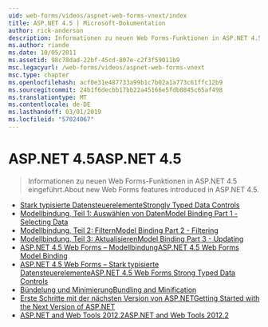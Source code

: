 ```yaml
---
uid: web-forms/videos/aspnet-web-forms-vnext/index
title: ASP.NET 4.5 | Microsoft-Dokumentation
author: rick-anderson
description: Informationen zu neuen Web Forms-Funktionen in ASP.NET 4.5 eingeführt.
ms.author: riande
ms.date: 10/05/2011
ms.assetid: 98c78dad-22bf-45cd-807e-c2f3f59011b9
msc.legacyurl: /web-forms/videos/aspnet-web-forms-vnext
msc.type: chapter
ms.openlocfilehash: acf0e31e487733a99b1c7b02a1a773c61ffc12b9
ms.sourcegitcommit: 24b1f6decbb17bb22a45166e5fdb0845c65af498
ms.translationtype: MT
ms.contentlocale: de-DE
ms.lasthandoff: 03/01/2019
ms.locfileid: "57024067"
---
```

<a name="aspnet-45"></a><span data-ttu-id="a29c4-103">ASP.NET 4.5</span><span class="sxs-lookup"><span data-stu-id="a29c4-103">ASP.NET 4.5</span></span>
====================
> <span data-ttu-id="a29c4-104">Informationen zu neuen Web Forms-Funktionen in ASP.NET 4.5 eingeführt.</span><span class="sxs-lookup"><span data-stu-id="a29c4-104">About new Web Forms features introduced in ASP.NET 4.5.</span></span>


- [<span data-ttu-id="a29c4-105">Stark typisierte Datensteuerelemente</span><span class="sxs-lookup"><span data-stu-id="a29c4-105">Strongly Typed Data Controls</span></span>](aspnet-vnext-videos-strongly-typed-data-controls.md)
- [<span data-ttu-id="a29c4-106">Modellbindung, Teil 1: Auswählen von Daten</span><span class="sxs-lookup"><span data-stu-id="a29c4-106">Model Binding Part 1 - Selecting Data</span></span>](aspnet-vnext-videos-model-binding-part-1-selecting-data.md)
- [<span data-ttu-id="a29c4-107">Modellbindung, Teil 2: Filtern</span><span class="sxs-lookup"><span data-stu-id="a29c4-107">Model Binding Part 2 - Filtering</span></span>](aspnet-vnext-videos-model-binding-part-2-filtering.md)
- [<span data-ttu-id="a29c4-108">Modellbindung, Teil 3: Aktualisieren</span><span class="sxs-lookup"><span data-stu-id="a29c4-108">Model Binding Part 3 - Updating</span></span>](aspnet-vnext-videos-model-binding-part-3-updating.md)
- [<span data-ttu-id="a29c4-109">ASP.NET 4.5 Web Forms – Modellbindung</span><span class="sxs-lookup"><span data-stu-id="a29c4-109">ASP.NET 4.5 Web Forms Model Binding</span></span>](aspnet-45-web-forms-model-binding.md)
- [<span data-ttu-id="a29c4-110">ASP.NET 4.5 Web Forms – Stark typisierte Datensteuerelemente</span><span class="sxs-lookup"><span data-stu-id="a29c4-110">ASP.NET 4.5 Web Forms Strong Typed Data Controls</span></span>](aspnet-45-web-forms-strong-typed-data-controls.md)
- [<span data-ttu-id="a29c4-111">Bündelung und Minimierung</span><span class="sxs-lookup"><span data-stu-id="a29c4-111">Bundling and Minification</span></span>](aspnet-vnext-videos-bundling-and-minification.md)
- [<span data-ttu-id="a29c4-112">Erste Schritte mit der nächsten Version von ASP.NET</span><span class="sxs-lookup"><span data-stu-id="a29c4-112">Getting Started with the Next Version of ASP.NET</span></span>](getting-started-with-the-next-version-of-aspnet.md)
- [<span data-ttu-id="a29c4-113">ASP.NET and Web Tools 2012.2</span><span class="sxs-lookup"><span data-stu-id="a29c4-113">ASP.NET and Web Tools 2012.2</span></span>](aspnet-and-web-tools-20122.md)
